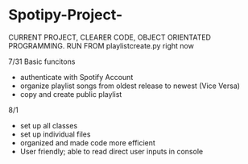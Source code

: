 # Spotipy-Project-
CURRENT PROJECT, CLEARER CODE, OBJECT ORIENTATED PROGRAMMING. 
RUN FROM playlistcreate.py right now

7/31
Basic funcitons
- authenticate with Spotify Account
- organize playlist songs from oldest release to newest (Vice Versa)
- copy and create public playlist

8/1 
- set up all classes 
- set up individual files
- organized and made code more efficient
- User friendly; able to read direct user inputs in console 

